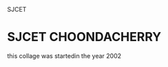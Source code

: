 
<!DOCTYPE.html>
<html lang="en">
<head>SJCET
<meta charset="UTF-8">
</head>
<body>
<h1>SJCET CHOONDACHERRY</h1>
<p>this collage was startedin the year 2002
</body>
</html>
